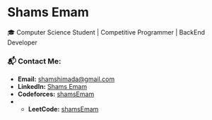 # Shams Emam

🎓 Computer Science Student |  Competitive Programmer | BackEnd Developer

### 📬 Contact Me:
- **Email:** [shamshimada@gmail.com](mailto:shamshimada@gmail.com)
- **LinkedIn:** [Shams Emam](https://www.linkedin.com/in/Shams%20Emam)
- **Codeforces:** [shamsEmam](https://codeforces.com/profile/shamsEmam)
- - **LeetCode:** [shamsEmam](https://leetcode.com/u/ShamsEmam/)


